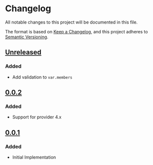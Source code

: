 # Changelog

All notable changes to this project will be documented in this file.

The format is based on [Keep a Changelog](https://keepachangelog.com/en/1.0.0/),
and this project adheres to [Semantic Versioning](https://semver.org/spec/v2.0.0.html).

## [Unreleased]

### Added

- Add validation to `var.members`

## [0.0.2]

### Added

- Support for provider 4.x

## [0.0.1]

### Added

- Initial Implementation

[unreleased]: https://github.com/mineiros-io/terraform-google-cloud-function-iam/compare/v0.0.2...HEAD
[0.0.2]: https://github.com/mineiros-io/terraform-google-cloud-function-iam/compare/v0.0.1...v0.0.2
[0.0.1]: https://github.com/mineiros-io/terraform-google-cloud-function-iam/releases/tag/v0.0.1
